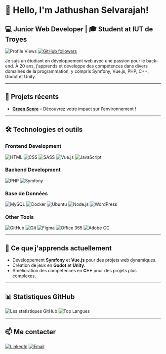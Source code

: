 # 👋 Hello, I'm Jathushan Selvarajah!

## 💻 Junior Web Developer | 🎓 Student at IUT de Troyes

![Profile Views](https://komarev.com/ghpvc/?username=jathushanselvarajah&color=brightgreen) 
[![GitHub followers](https://img.shields.io/github/followers/jathushanselvarajah?label=Followers&style=social)](https://github.com/jathushanselvarajah)

Je suis un étudiant en développement web avec une passion pour le back-end. À 20 ans, j'apprends et développe des compétences dans divers domaines de la programmation, y compris Symfony, Vue.js, PHP, C++, Godot et Unity.

---

## 🚀 Projets récents
- [**Green Score**]([https://mmi22g05.sae401.ovh/]) – Découvrez votre impact sur l'environnement ! 

---

## 🛠 Technologies et outils

### Frontend Development
![HTML](https://img.shields.io/badge/-HTML-E34F26?style=flat&logo=html5&logoColor=white) 
![CSS](https://img.shields.io/badge/-CSS-1572B6?style=flat&logo=css3&logoColor=white) 
![SASS](https://img.shields.io/badge/-SASS-CC6699?style=flat&logo=sass&logoColor=white) 
![Vue.js](https://img.shields.io/badge/-Vue.js-4FC08D?style=flat&logo=vue.js&logoColor=white) 
![JavaScript](https://img.shields.io/badge/-JavaScript-F7DF1E?style=flat&logo=javascript&logoColor=black)

### Backend Development
![PHP](https://img.shields.io/badge/-PHP-777BB4?style=flat&logo=php&logoColor=white) 
![Symfony](https://img.shields.io/badge/-Symfony-000000?style=flat&logo=symfony&logoColor=white)

### Base de Données
![MySQL](https://img.shields.io/badge/-MySQL-4479A1?style=flat&logo=mysql&logoColor=white) 
![Docker](https://img.shields.io/badge/-Docker-2496ED?style=flat&logo=docker&logoColor=white) 
![Ubuntu](https://img.shields.io/badge/-Ubuntu-E95420?style=flat&logo=ubuntu&logoColor=white) 
![Node.js](https://img.shields.io/badge/-Node.js-339933?style=flat&logo=node.js&logoColor=white) 
![WordPress](https://img.shields.io/badge/-WordPress-21759B?style=flat&logo=wordpress&logoColor=white)

### Other Tools
![GitHub](https://img.shields.io/badge/-GitHub-181717?style=flat&logo=github&logoColor=white) 
![Git](https://img.shields.io/badge/-Git-F05032?style=flat&logo=git&logoColor=white) 
![Figma](https://img.shields.io/badge/-Figma-F24E1E?style=flat&logo=figma&logoColor=white) 
![Office 365](https://img.shields.io/badge/-Office%20365-0078D4?style=flat&logo=office-365&logoColor=white) 
![Adobe CC](https://img.shields.io/badge/-Adobe%20CC-FF61F6?style=flat&logo=adobe&logoColor=white)

---

## 🌱 Ce que j'apprends actuellement
- Développement **Symfony** et **Vue.js** pour des projets web dynamiques.
- Création de jeux en **Godot** et **Unity**.
- Amélioration des compétences en **C++** pour des projets plus complexes.

---

## 📊 Statistiques GitHub
![Les statistiques GitHub](https://github-readme-stats.vercel.app/api?username=jathushanselvarajah&show_icons=true&theme=radical&count_private=true)
![Top Langues](https://github-readme-stats.vercel.app/api/top-langs/?username=jathushanselvarajah&layout=compact&theme=radical)

---

## 📫 Me contacter
[![LinkedIn](https://img.shields.io/badge/-LinkedIn-0A66C2?style=flat&logo=LinkedIn&logoColor=white)](https://www.linkedin.com/in/jathushan-selvarajah)
[![Email](https://img.shields.io/badge/-Email-D14836?style=flat&logo=Gmail&logoColor=white)](mailto:jathushan.selvarajah@example.com)

